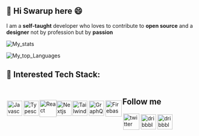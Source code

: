 ## 👋 Hi Swarup here 😄
I am a **self-taught** developer who loves to contribute to **open source** and a **designer** not by profession but by **passion**


![My_stats](https://github-readme-stats.vercel.app/api?username=swarup4741&hide_border=true&hide=stars&show_icons=true&theme=tokyonight)

![My_top_Languages](https://github-readme-stats.vercel.app/api/top-langs/?username=swarup4741&hide_border=true&theme=tokyonight&layout=compact)

## 🧰 Interested Tech Stack:
<div style="display: flex; align-items: center">
<a href="https://developer.mozilla.org/en-US/docs/Web/JavaScript" target="_blank"><img src="https://upload.wikimedia.org/wikipedia/commons/6/6a/JavaScript-logo.png" alt="Javascript" height="40" style="vertical-align:top; margin:2px"></a>
<a href="https://www.typescriptlang.org/" target="_blank"><img src="https://miro.medium.com/max/816/1*TpbxEQy4ckB-g31PwUQPlg.png" alt="Typescript" height="40" style="vertical-align:top; margin:2px"></a>
<a href="https://reactjs.org/" target="_blank"><img src="https://upload.wikimedia.org/wikipedia/commons/thumb/a/a7/React-icon.svg/1280px-React-icon.svg.png" alt="React" height="45" style="vertical-align:top;"></a>
<a href="https://nextjs.org/" target="_blank"><img src="https://camo.githubusercontent.com/92ec9eb7eeab7db4f5919e3205918918c42e6772562afb4112a2909c1aaaa875/68747470733a2f2f6173736574732e76657263656c2e636f6d2f696d6167652f75706c6f61642f76313630373535343338352f7265706f7369746f726965732f6e6578742d6a732f6e6578742d6c6f676f2e706e67"alt="Nextjs" height="40" style="vertical-align:top"></a>
<a href="https://tailwindcss.com/" target="_blank"><img src="https://www.markusantonwolf.com/media/pages/blog/tailwind-css/265298487-1596675041/tailwind-css-logo.svg" alt="Tailwind" height="40" style="vertical-align:top; margin:2px"></a>
<a href="https://graphql.org/" target="_blank"><img src="https://upload.wikimedia.org/wikipedia/commons/thumb/1/17/GraphQL_Logo.svg/2048px-GraphQL_Logo.svg.png" alt="GraphQL" height="40" style="vertical-align:top; margin:2px"></a>
<a href="https://firebase.google.com/" target="_blank"><img src="https://img.icons8.com/color/452/firebase.png" alt="Firebase" height="43" style="vertical-align:top; margin:2px"></a>
  
<div>  
  
## Follow me
  <div style="display: flex; align-items: center">
  <a href="https://twitter.com/swarup4741" target="_blank"><img src="https://www.freepnglogos.com/uploads/twitter-logo-png/twitter-logo-vector-png-clipart-1.png" alt="twitter" height="43" style="vertical-align:top; margin:2px"></a>  
  <a href="https://dribbble.com/swarupdas" target="_blank"><img src="https://www.searchpng.com/wp-content/uploads/2019/01/Dribbble-icon-Logo-PNG-Image.png" alt="dribbble" height="40" style="vertical-align:top; margin:2px"></a>
    <a href="https://cssbattle.dev/player/swarupdas" target="_blank"><img src="https://pbs.twimg.com/profile_images/1114446136302084096/BIu19jPP_400x400.png" alt="dribbble" height="40" style="vertical-align:top; margin:2px"></a>
     
  <div>  
  
  
